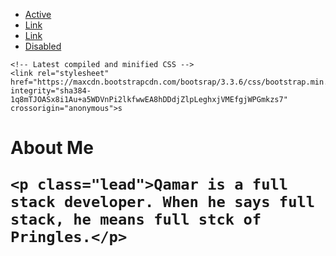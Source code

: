 <!DOCTYPE html>
<html>
<head>
    <ul class="nav">
  <li class="nav-item">
    <a class="nav-link active" href="#">Active</a>
  </li>
  <li class="nav-item">
    <a class="nav-link" href="#">Link</a>
  </li>
  <li class="nav-item">
    <a class="nav-link" href="#">Link</a>
  </li>
  <li class="nav-item">
    <a class="nav-link disabled" href="#" tabindex="-1" aria-disabled="true">Disabled</a>
  </li>
</ul>
    <title>Bootstrap-About-Me</title>

    <!-- Latest compiled and minified CSS -->
    <link rel="stylesheet" href="https://maxcdn.bootstrapcdn.com/bootsrap/3.3.6/css/bootstrap.min.css" integrity="sha384-1q8mTJOASx8i1Au+a5WDVnPi2lkfwwEA8hDDdjZlpLeghxjVMEfgjWPGmkzs7" crossorigin="anonymous">s
</head>
<body>
    <div class="jumbotron jumbotron-fluid">
  <div class="container">
    <h1 class="display-4">About Me
    
    <p class="lead">Qamar is a full stack developer. When he says full stack, he means full stck of Pringles.</p>
  </div>
</div>
</body>
</html>